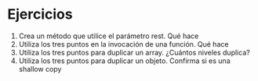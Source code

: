 # Ejercicios

1. Crea un método que utilice  el parámetro rest. Qué hace
2. Utiliza los tres puntos en la invocación de una función. Qué hace
3. Utiliza los tres puntos para duplicar un array. ¿Cuántos niveles duplica?
4. Utiliza los tres puntos para duplicar un objeto. Confirma si es una shallow copy